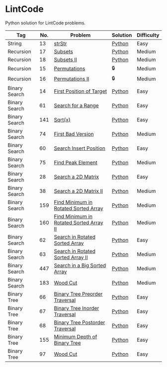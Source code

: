 # LintCode
Python solution for LintCode problems.


| Tag                          | No. | Problem                                                             | Solution       | Difficulty |
|------------------------------|-----|---------------------------------------------------------------------|----------------|------------|
| String                       | 13  | [strStr][p13]                                                       | [Python][s13]  | Easy       |
| Recursion                    | 17  | [Subsets][p17]                                                      | [Python][s17]  | Medium     |
| Recursion                    | 18  | [Subsets II][p18]                                                   | [Python][s18]  | Medium     |
| Recursion                    | 15  | [Permutations][p15]                                                 | :lock:         | Medium     |
| Recursion                    | 16  | [Permutations II][p16]                                              | :lock:         | Medium     |
| Binary Search                | 14  | [First Position of Target][p14]                                     | [Python][s14]  | Easy       |
| Binary Search                | 61  | [Search for a Range][p61]                                           | [Python][s61]  | Easy       |
| Binary Search                | 141 | [Sqrt(x)][p141]                                                     | [Python][s141] | Easy       |
| Binary Search                | 74  | [First Bad Version][p74]                                            | [Python][s74]  | Medium     |
| Binary Search                | 60  | [Search Insert Position][p60]                                       | [Python][s60]  | Easy       |
| Binary Search                | 75  | [Find Peak Element][p75]                                            | [Python][s75]  | Medium     |
| Binary Search                | 28  | [Search a 2D Matrix][p28]                                           | [Python][s28]  | Easy       |
| Binary Search                | 38  | [Search a 2D Matrix II][p38]                                        | [Python][s38]  | Medium     |
| Binary Search                | 159 | [Find Minimum in Rotated Sorted Array][p159]                        | [Python][s159] | Medium     |
| Binary Search                | 160 | [Find Minimum in Rotated Sorted Array II][p160]                     | [Python][s160] | Medium     |
| Binary Search                | 62  | [Search in Rotated Sorted Array][p62]                               | [Python][s62]  | Easy       |
| Binary Search                | 63  | [Search in Rotated Sorted Array II][p63]                            | [Python][s63]  | Medium     |
| Binary Search                | 447 | [Search in a Big Sorted Array][p447]                                | [Python][s447] | Medium     |
| Binary Search                | 183 | [Wood Cut][p183]                                                    | [Python][s183] | Medium     |
| Binary Tree                  | 66  | [Binary Tree Preorder Traversal][p66]                               | [Python][s66]  | Easy       |
| Binary Tree                  | 67  | [Binary Tree Inorder Traversal][p67]                                | [Python][s67]  | Easy       |
| Binary Tree                  | 68  | [Binary Tree Postorder Traversal][p68]                              | [Python][s68]  | Easy       |
| Binary Tree                  | 155 | [Minimum Depth of Binary Tree][p155]                                | [Python][s155] | Easy       |
| Binary Tree                  | 97  | [Wood Cut][p97]                                                     | [Python][s97]  | Easy       |
  
[p13]:http://www.lintcode.com/en/problem/strstr/
[p14]:http://www.lintcode.com/en/problem/first-position-of-target/
[p15]:http://www.lintcode.com/en/problem/permutations/
[p16]:http://www.lintcode.com/en/problem/permutations-ii/
[p17]:http://www.lintcode.com/en/problem/subsets/
[p18]:http://www.lintcode.com/en/problem/subsets-ii/
[p28]:http://www.lintcode.com/en/problem/search-a-2d-matrix/
[p38]:http://www.lintcode.com/en/problem/search-a-2d-matrix-ii/
[p60]:http://www.lintcode.com/en/problem/search-insert-position/
[p61]:http://www.lintcode.com/en/problem/search-for-a-range/
[p62]:http://www.lintcode.com/en/problem/search-in-rotated-sorted-array/
[p63]:http://www.lintcode.com/en/problem/search-in-rotated-sorted-array-ii/
[p66]:http://www.lintcode.com/en/problem/binary-tree-preorder-traversal/
[p67]:http://www.lintcode.com/en/problem/binary-tree-inorder-traversal/
[p68]:http://www.lintcode.com/en/problem/binary-tree-postorder-traversal/
[p74]:http://www.lintcode.com/en/problem/first-bad-version/
[p75]:http://www.lintcode.com/en/problem/find-peak-element/
[p97]:http://www.lintcode.com/en/problem/minimum-depth-of-binary-tree/
[p141]:http://www.lintcode.com/en/problem/sqrtx/
[p155]:http://www.lintcode.com/en/problem/maximum-depth-of-binary-tree/
[p159]:http://www.lintcode.com/en/problem/find-minimum-in-rotated-sorted-array/
[p160]:http://www.lintcode.com/en/problem/find-minimum-in-rotated-sorted-array-ii/
[p183]:http://www.lintcode.com/en/problem/wood-cut/
[p447]:http://www.lintcode.com/en/problem/search-in-a-big-sorted-array/



[s13]:./solution/strstr.py
[s14]:./solution/first-position-of-target.py
[s17]:./solution/subsets.py
[s18]:./solution/subsets_ii.py
[s28]:./solution/search-a-2d-matrix.py
[s38]:./solution/search-a-2d-matrix-ii.py
[s60]:./solution/search-insert-position.py
[s61]:./solution/search-for-a-range.py
[s62]:./solution/search-in-rotated-sorted-array.py
[s63]:./solution/search-in-rotated-sorted-array-ii.py
[s66]:./solution/binary-tree-preorder-traversal.py
[s67]:./solution/binary-tree-inorder-traversal.py
[s68]:./solution/binary-tree-postorder-traversal.py
[s74]:./solution/first-bad-version.py
[s75]:./solution/find-peak-element.py
[s97]:./solution/minimum-depth-of-binary-tree.py
[s141]:./solution/sqrtx.py
[s155]:./solution/maximum-depth-of-binary-tree.py
[s159]:./solution/find-minimum-in-rotated-sorted-array.py
[s160]:./solution/find-minimum-in-rotated-sorted-array-ii.py
[s183]:./solution/wood-cut.py
[s447]:./solution/search-in-a-big-sorted-array.py
